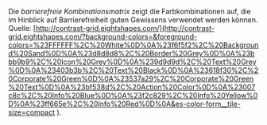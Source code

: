 Die _barrierefreie Kombinationsmatrix_ zeigt die Farbkombinationen auf, die im Hinblick auf Barrierefreiheit guten 
Gewissens verwendet werden können. Quelle: [http://contrast-grid.eightshapes.com/](http://contrast-grid.eightshapes.com/?background-colors=&foreground-colors=%23FFFFFF%2C%20White%0D%0A%23f6f5f2%2C%20Background%20Sand%0D%0A%23d8d8d8%2C%20Border%20Grey%0D%0A%23bbb9b9%2C%20Icon%20Grey%0D%0A%239d9d9d%2C%20Text%20Grey%0D%0A%23403b3b%2C%20Text%20Black%0D%0A%23618f30%2C%20Corporate%20Green%0D%0A%23537a29%2C%20Corporate%20Green%20Text%0D%0A%23bf538d%2C%20Action%20Color%0D%0A%23007c8c%2C%20Info%20Blue%0D%0A%23f2c829%2C%20Info%20Yellow%0D%0A%23ff665e%2C%20Info%20Red%0D%0A&es-color-form__tile-size=compact
).